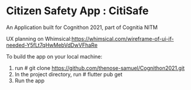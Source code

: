 # Citizen Safety App : CitiSafe

An Application built for Cognithon 2021, part of Cognitia NITM

UX planning on Whimsical:https://whimsical.com/wireframe-of-ui-if-needed-Y5fLt7qHwMebVdDwVFhaRe




To build the app on your local machine:

1) run # git clone https://github.com/thenose-samuel/Cognithon2021.git
2) In the project directory, run # flutter pub get
3) Run the app
